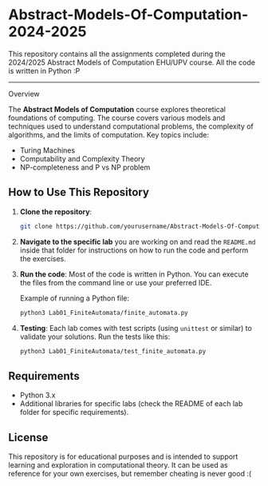 # Abstract-Models-Of-Computation-2024-2025
This repository contains all the assignments completed during the 2024/2025 Abstract Models of Computation EHU/UPV course. All the code is written in Python :P

---

Overview

The **Abstract Models of Computation** course explores theoretical foundations of computing. The course covers various models and techniques used to understand computational problems, the complexity of algorithms, and the limits of computation. Key topics include:

- Turing Machines
- Computability and Complexity Theory
- NP-completeness and P vs NP problem

## How to Use This Repository

1. **Clone the repository**:
   ```bash
   git clone https://github.com/yourusername/Abstract-Models-Of-Computation-2024-2025.git
   ```
2. **Navigate to the specific lab** you are working on and read the `README.md` inside that folder for instructions on how to run the code and perform the exercises.

3. **Run the code**: 
   Most of the code is written in Python. You can execute the files from the command line or use your preferred IDE.

   Example of running a Python file:
   ```bash
   python3 Lab01_FiniteAutomata/finite_automata.py
   ```

4. **Testing**:
   Each lab comes with test scripts (using `unittest` or similar) to validate your solutions. Run the tests like this:
   ```bash
   python3 Lab01_FiniteAutomata/test_finite_automata.py
   ```

## Requirements

- Python 3.x
- Additional libraries for specific labs (check the README of each lab folder for specific requirements).

## License

This repository is for educational purposes and is intended to support learning and exploration in computational theory. It can be used as reference for your own exercises, but remember cheating is never good :(
